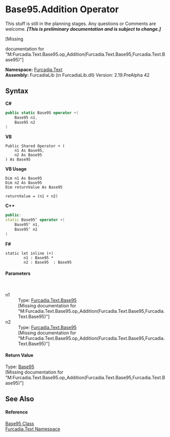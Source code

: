 # Base95.Addition Operator 
This stuff is still in the planning stages. Any questions or Comments are welcome. _**\[This is preliminary documentation and is subject to change.\]**_

\[Missing <summary> documentation for "M:Furcadia.Text.Base95.op_Addition(Furcadia.Text.Base95,Furcadia.Text.Base95)"\]

**Namespace:**&nbsp;<a href="N_Furcadia_Text">Furcadia.Text</a><br />**Assembly:**&nbsp;FurcadiaLib (in FurcadiaLib.dll) Version: 2.19.PreAlpha 42

## Syntax

**C#**<br />
``` C#
public static Base95 operator +(
	Base95 n1,
	Base95 n2
)
```

**VB**<br />
``` VB
Public Shared Operator + ( 
	n1 As Base95,
	n2 As Base95
) As Base95
```

**VB Usage**<br />
``` VB Usage
Dim n1 As Base95
Dim n2 As Base95
Dim returnValue As Base95

returnValue = (n1 + n2)
```

**C++**<br />
``` C++
public:
static Base95^ operator +(
	Base95^ n1, 
	Base95^ n2
)
```

**F#**<br />
``` F#
static let inline (+)
        n1 : Base95 * 
        n2 : Base95  : Base95
```


#### Parameters
&nbsp;<dl><dt>n1</dt><dd>Type: <a href="T_Furcadia_Text_Base95">Furcadia.Text.Base95</a><br />\[Missing <param name="n1"/> documentation for "M:Furcadia.Text.Base95.op_Addition(Furcadia.Text.Base95,Furcadia.Text.Base95)"\]</dd><dt>n2</dt><dd>Type: <a href="T_Furcadia_Text_Base95">Furcadia.Text.Base95</a><br />\[Missing <param name="n2"/> documentation for "M:Furcadia.Text.Base95.op_Addition(Furcadia.Text.Base95,Furcadia.Text.Base95)"\]</dd></dl>

#### Return Value
Type: <a href="T_Furcadia_Text_Base95">Base95</a><br />\[Missing <returns> documentation for "M:Furcadia.Text.Base95.op_Addition(Furcadia.Text.Base95,Furcadia.Text.Base95)"\]

## See Also


#### Reference
<a href="T_Furcadia_Text_Base95">Base95 Class</a><br /><a href="N_Furcadia_Text">Furcadia.Text Namespace</a><br />